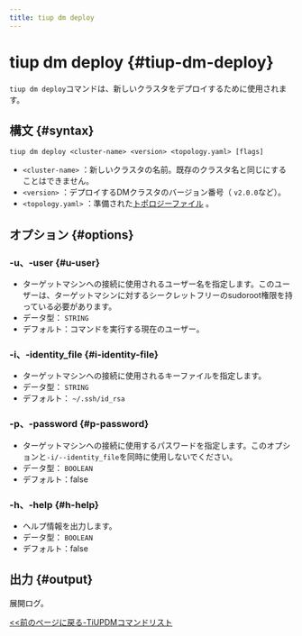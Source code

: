 ```yaml
---
title: tiup dm deploy
---
```


# tiup dm deploy {#tiup-dm-deploy}

`tiup dm deploy`コマンドは、新しいクラスタをデプロイするために使用されます。

## 構文 {#syntax}

```shell
tiup dm deploy <cluster-name> <version> <topology.yaml> [flags]
```

-   `<cluster-name>` ：新しいクラスタの名前。既存のクラスタ名と同じにすることはできません。
-   `<version>` ：デプロイするDMクラスタのバージョン番号（ `v2.0.0`など）。
-   `<topology.yaml>` ：準備された[トポロジーファイル](/tiup/tiup-dm-topology-reference.md) 。

## オプション {#options}

### -u、-user {#u-user}

-   ターゲットマシンへの接続に使用されるユーザー名を指定します。このユーザーは、ターゲットマシンに対するシークレットフリーのsudoroot権限を持っている必要があります。
-   データ型： `STRING`
-   デフォルト：コマンドを実行する現在のユーザー。

### -i、-identity_file {#i-identity-file}

-   ターゲットマシンへの接続に使用されるキーファイルを指定します。
-   データ型： `STRING`
-   デフォルト： `~/.ssh/id_rsa`

### -p、-password {#p-password}

-   ターゲットマシンへの接続に使用するパスワードを指定します。このオプションと`-i/--identity_file`を同時に使用しないでください。
-   データ型： `BOOLEAN`
-   デフォルト：false

### -h、-help {#h-help}

-   ヘルプ情報を出力します。
-   データ型： `BOOLEAN`
-   デフォルト：false

## 出力 {#output}

展開ログ。

[&lt;&lt;前のページに戻る-TiUPDMコマンドリスト](/tiup/tiup-component-dm.md#command-list)

